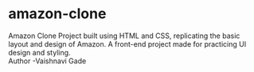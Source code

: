 # amazon-clone
Amazon Clone Project built using HTML and CSS, replicating the basic layout and design of Amazon. A front-end project made for practicing UI design and styling.
<br>
Author -Vaishnavi Gade
